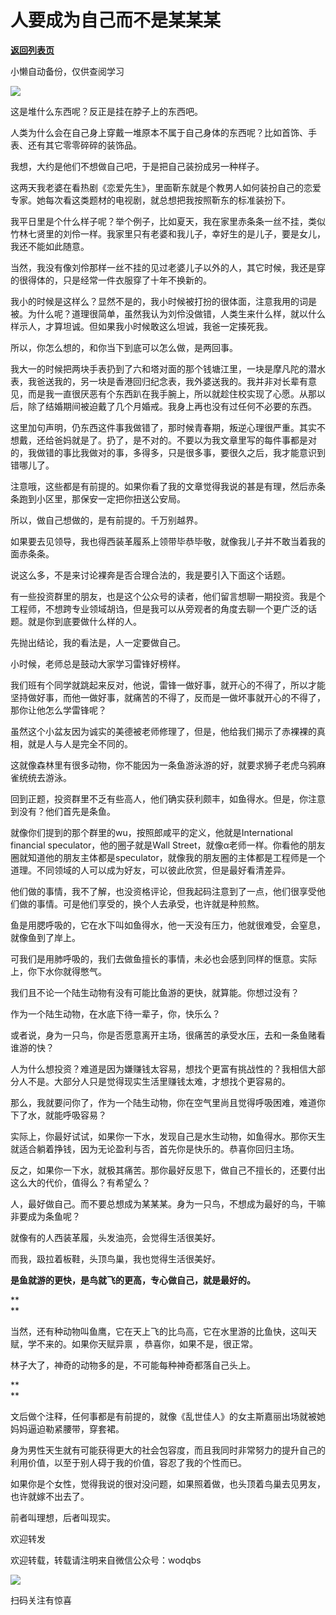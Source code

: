 # 人要成为自己而不是某某某

[**返回列表页**](/gzh/记忆承载)

小懒自动备份，仅供查阅学习

![](https://mmbiz.qpic.cn/mmbiz_png/VToK8ByghCgzERQ0q1C9ujrnIRlX5ibhkw5so4CQuMj9bdnoyk7kiarPR8p49KnIB9gPUicnDib2ibNhlXhnCTTXZyQ/640?wx_fmt=png)

这是堆什么东西呢？反正是挂在脖子上的东西吧。

  

人类为什么会在自己身上穿戴一堆原本不属于自己身体的东西呢？比如首饰、手表、还有其它零零碎碎的装饰品。

  

我想，大约是他们不想做自己吧，于是把自己装扮成另一种样子。

  

这两天我老婆在看热剧《恋爱先生》，里面靳东就是个教男人如何装扮自己的恋爱专家。她每次看这类题材的电视剧，就总想把我按照靳东的标准装扮下。

  

我平日里是个什么样子呢？举个例子，比如夏天，我在家里赤条条一丝不挂，类似竹林七贤里的刘伶一样。我家里只有老婆和我儿子，幸好生的是儿子，要是女儿，我还不能如此随意。

  

当然，我没有像刘伶那样一丝不挂的见过老婆儿子以外的人，其它时候，我还是穿的很得体的，只是经常一件衣服穿了十年不换新的。

  

我小的时候是这样么？显然不是的，我小时候被打扮的很体面，注意我用的词是被。为什么呢？道理很简单，虽然我认为刘伶没做错，人类生来什么样，就以什么样示人，才算坦诚。但如果我小时候敢这么坦诚，我爸一定揍死我。

  

所以，你怎么想的，和你当下到底可以怎么做，是两回事。

  

我大一的时候把两块手表扔到了六和塔对面的那个钱塘江里，一块是摩凡陀的潜水表，我爸送我的，另一块是香港回归纪念表，我外婆送我的。我并非对长辈有意见，而是我一直很厌恶有个东西趴在我手腕上，所以就趁住校实现了心愿。从那以后，除了结婚期间被迫戴了几个月婚戒。我身上再也没有过任何不必要的东西。

  

这里加句声明，仍东西这件事我做错了，那时候青春期，叛逆心理很严重。其实不想戴，还给爸妈就是了。扔了，是不对的。不要以为我文章里写的每件事都是对的，我做错的事比我做对的事，多得多，只是很多事，要很久之后，我才能意识到错哪儿了。

  

注意哦，这些都是有前提的。如果你看了我的文章觉得我说的甚是有理，然后赤条条跑到小区里，那保安一定把你扭送公安局。

  

所以，做自己想做的，是有前提的。千万别越界。

  

如果要去见领导，我也得西装革履系上领带毕恭毕敬，就像我儿子并不敢当着我的面赤条条。  

  

说这么多，不是来讨论裸奔是否合理合法的，我是要引入下面这个话题。  

  

有一些投资群里的朋友，也是这个公众号的读者，他们留言想聊一期投资。我是个工程师，不想跨专业领域胡诌，但是我可以从旁观者的角度去聊一个更广泛的话题。就是你到底要做什么样的人。

  

先抛出结论，我的看法是，人一定要做自己。

  

小时候，老师总是鼓动大家学习雷锋好榜样。

  

我们班有个同学就跳起来反对，他说，雷锋一做好事，就开心的不得了，所以才能坚持做好事，而他一做好事，就痛苦的不得了，反而是一做坏事就开心的不得了，那你让他怎么学雷锋呢？  

  

虽然这个小盆友因为诚实的美德被老师修理了，但是，他给我们揭示了赤裸裸的真相，就是人与人是完全不同的。

  

这就像森林里有很多动物，你不能因为一条鱼游泳游的好，就要求狮子老虎乌鸦麻雀统统去游泳。

  

回到正题，投资群里不乏有些高人，他们确实获利颇丰，如鱼得水。但是，你注意到没有？他们首先是条鱼。

  

就像你们提到的那个群里的wu，按照郎咸平的定义，他就是International financial speculator，他的圈子就是Wall
Street，就像α老师一样。你看他的朋友圈就知道他的朋友主体都是speculator，就像我的朋友圈的主体都是工程师是一个道理。不同领域的人可以成为好友，可以彼此欣赏，但是最好看清差异。

  

他们做的事情，我不了解，也没资格评论，但我起码注意到了一点，他们很享受他们做的事情。可是他们享受的，换个人去承受，也许就是种煎熬。

  

鱼是用腮呼吸的，它在水下叫如鱼得水，他一天没有压力，他就很难受，会窒息，就像鱼到了岸上。

  

可我们是用肺呼吸的，我们去做鱼擅长的事情，未必也会感到同样的惬意。实际上，你下水你就得憋气。

  

我们且不论一个陆生动物有没有可能比鱼游的更快，就算能。你想过没有？

  

作为一个陆生动物，在水底下待一辈子，你，快乐么？

  

或者说，身为一只鸟，你是否愿意离开主场，很痛苦的承受水压，去和一条鱼赌看谁游的快？

  

人为什么想投资？难道是因为嫌赚钱太容易，想找个更富有挑战性的？我相信大部分人不是。大部分人只是觉得现实生活里赚钱太难，才想找个更容易的。

  

那么，我就要问你了，作为一个陆生动物，你在空气里尚且觉得呼吸困难，难道你下了水，就能呼吸容易？

  

实际上，你最好试试，如果你一下水，发现自己是水生动物，如鱼得水。那你天生就适合躺着挣钱，因为无论盈利与否，首先你是快乐的。恭喜你回归主场。

  

反之，如果你一下水，就极其痛苦。那你最好反思下，做自己不擅长的，还要付出这么大的代价，值得么？有希望么？

  

人，最好做自己。而不要总想成为某某某。身为一只鸟，不想成为最好的鸟，干嘛非要成为条鱼呢？  

  

就像有的人西装革履，头发油亮，会觉得生活很美好。

而我，趿拉着板鞋，头顶鸟巢，我也觉得生活很美好。

  

 **是鱼就游的更快，是鸟就飞的更高，专心做自己，就是最好的。**

 **  
**

当然，还有种动物叫鱼鹰，它在天上飞的比鸟高，它在水里游的比鱼快，这叫天赋，学不来的。如果你天赋异禀 ，恭喜你，如果不是，很正常。

  

林子大了，神奇的动物多的是，不可能每种神奇都落自己头上。

 **  
**

文后做个注释，任何事都是有前提的，就像《乱世佳人》的女主斯嘉丽出场就被她妈妈逼迫勒紧腰带，穿套裙。

  

身为男性天生就有可能获得更大的社会包容度，而且我同时非常努力的提升自己的利用价值，以至于别人碍于我的价值，容忍了我的个性而已。

  

如果你是个女性，觉得我说的很对没问题，如果照着做，也头顶着鸟巢去见男友，也许就嫁不出去了。

  

前者叫理想，后者叫现实。

  

欢迎转发

欢迎转载，转载请注明来自微信公众号：wodqbs

![](https://mmbiz.qpic.cn/mmbiz_png/VToK8ByghCiavPp5HpXn4XxZUKzlcNcN0yHsSFfvWoMQialia2oDsdunLskSSWUticUqq5kK8OK09HySP99aOibRyug/640?wx_fmt=png)

扫码关注有惊喜

